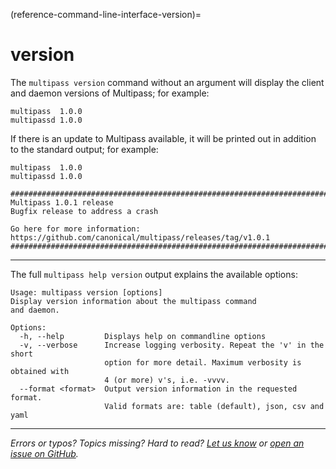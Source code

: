(reference-command-line-interface-version)=
# version

The `multipass version` command without an argument will display the client and daemon versions of Multipass; for example:

```{code-block} text
multipass  1.0.0
multipassd 1.0.0
```

If there is an update to Multipass available, it will be printed out in addition to the standard output; for example:

```{code-block} text
multipass  1.0.0
multipassd 1.0.0

########################################################################################
Multipass 1.0.1 release
Bugfix release to address a crash

Go here for more information: https://github.com/canonical/multipass/releases/tag/v1.0.1
########################################################################################
```

---

The full `multipass help version` output explains the available options:

```{code-block} text
Usage: multipass version [options]
Display version information about the multipass command
and daemon.

Options:
  -h, --help         Displays help on commandline options
  -v, --verbose      Increase logging verbosity. Repeat the 'v' in the short
                     option for more detail. Maximum verbosity is obtained with
                     4 (or more) v's, i.e. -vvvv.
  --format <format>  Output version information in the requested format.
                     Valid formats are: table (default), json, csv and yaml
```

---

*Errors or typos? Topics missing? Hard to read? <a href="https://docs.google.com/forms/d/e/1FAIpQLSd0XZDU9sbOCiljceh3rO_rkp6vazy2ZsIWgx4gsvl_Sec4Ig/viewform?usp=pp_url&entry.317501128=https://canonical.com/multipass/docs/version-command" target="_blank">Let us know</a> or <a href="https://github.com/canonical/multipass/issues/new/choose" target="_blank">open an issue on GitHub</a>.*
